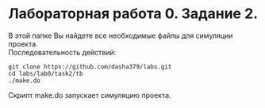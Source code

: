 # Лабораторная работа 0. Задание 2.

В этой папке Вы найдете все необходимые файлы для симуляции проекта.  
Последовательность действий:  
```
git clone https://github.com/dasha379/labs.git 
cd labs/lab0/task2/tb  
./make.do  
```
Скрипт make.do запускает симуляцию проекта.
